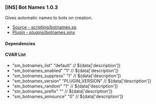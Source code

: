 ### [INS] Bot Names 1.0.3

Gives automatic names to bots on creation.

 * [Source - scripting/botnames.sp](https://github.com/jaredballou/insurgency-sourcemod/blob/master/scripting/botnames.sp?raw=true)
 * [Plugin - plugins/botnames.smx](https://github.com/jaredballou/insurgency-sourcemod/blob/master/plugins/botnames.smx?raw=true)

#### Dependencies
#### CVAR List
 * "sm_botnames_list" "default" // ${data['description']}
 * "sm_botnames_enabled" "1" // ${data['description']}
 * "sm_botnames_suppress" "1" // ${data['description']}
 * "sm_botnames_version" "PLUGIN_VERSION" // ${data['description']}
 * "sm_botnames_random" "1" // ${data['description']}
 * "sm_botnames_prefix" "" // ${data['description']}
 * "sm_botnames_announce" "0" // ${data['description']}
